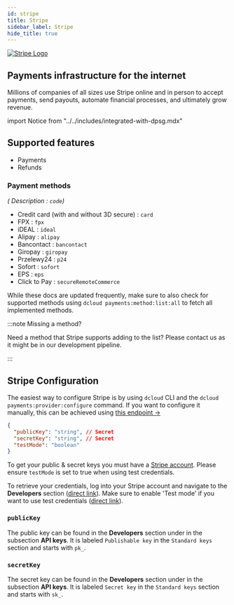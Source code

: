 ```yaml
---
id: stripe
title: Stripe
sidebar_label: Stripe
hide_title: true
---
```


<a href="https://stripe.com/" rel="noreferrer noopener" target="_blank" aria-label="visit the Stripe site" className="invert">
  <img src="/docs/img/docs/platform/stripe-logo.svg" alt="Stripe Logo" className="height80"/>
</a>

## Payments infrastructure for the internet
Millions of companies of all sizes use Stripe online and in person to accept payments, send payouts, automate financial processes, and ultimately grow revenue.


import Notice from "../../includes/integrated-with-dpsg.mdx"

<Notice />

## Supported features

- Payments
- Refunds

### Payment methods

*( Description : `code`)*

- Credit card (with and without 3D secure) : `card`
- FPX : `fpx`
- iDEAL : `ideal`
- Alipay : `alipay`
- Bancontact : `bancontact`
- Giropay : `giropay`
- Przelewy24 : `p24`
- Sofort : `sofort`
- EPS : `eps`
- Click to Pay : `secureRemoteCommerce`

While these docs are updated frequently, make sure to also check for supported methods using `dcloud payments:method:list:all` to fetch all implemented methods.

:::note Missing a method?

Need a method that Stripe supports adding to the list? Please contact us as it might be in our development pipeline.

:::

## Stripe Configuration

The easiest way to configure Stripe is by using `dcloud` CLI and the `dcloud payments:provider:configure` command. If you want to configure it manually, this can be achieved using [this endpoint →](https://dpsg.deity.cloud/#/Management/EnvironmentPaymentProviderController_stripe_create)


```json
{
  "publicKey": "string", // Secret
  "secretKey": "string", // Secret
  "testMode": "boolean"
}
```

To get your public &amp; secret keys you must have a [Stripe account](https://dashboard.stripe.com/dashboard).  Please ensure `testMode` is set to true when using test credentials.

To retrieve your credentials, log into your Stripe account and navigate to the **Developers** section ([direct link](https://dashboard.stripe.com/apikeys)). Make sure to enable 'Test mode' if you want to use test credentials ([direct link](https://dashboard.stripe.com/test/apikeys)).


### `publicKey`

The public key can be found in the **Developers** section under in the subsection **API keys**. It is labeled `Publishable key` in the `Standard keys` section and starts with `pk_`.

### `secretKey`

The secret key can be found in the **Developers** section under in the subsection **API keys**. It is labeled `Secret key` in the `Standard keys` section and 
starts with `sk_`.